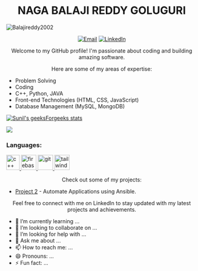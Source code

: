 <h1 align="center">NAGA BALAJI REDDY GOLUGURI</h1>
<p align="left"> <img src="https://komarev.com/ghpvc/?username=Balajireddy2002&label=Profile%20views&color=0e75b6&style=flat" alt="Balajireddy2002" /> </p>


<p align="center">
  <a href="20a91a0582@aec.edu.in"><img src="https://img.shields.io/badge/Email-%23EA4335.svg?&style=flat-square&logo=gmail&logoColor=white" alt="Email"></a>
  <a href="[[https://www.linkedin.com/in/naga-balaji-reddy-goluguri-90283b212//](https://www.linkedin.com/authwall?trk=bf&trkInfo=AQFqcDJQphbb8AAA)](https://www.linkedin.com/authwall?trk=bf&trkInfo=AQFqcDJQphbb8AAA)"><img src="https://img.shields.io/badge/LinkedIn-%230077B5.svg?&style=flat-square&logo=linkedin&logoColor=white" alt="LinkedIn"></a>
 
</p>

<p align="center">Welcome to my GitHub profile! I'm passionate about coding and building amazing software.</p>

<p align="center">Here are some of my areas of expertise:</p>

<ul>
  <li>Problem Solving</li>
  <li>Coding</li>
  <li>C++, Python, JAVA</li>
  <li>Front-end Technologies (HTML, CSS, JavaScript)</li>
  <li>Database Management (MySQL, MongoDB)</li>
  
  
</ul>



[![Sunil's geeksForgeeks stats](https://geeks-for-geeks-stats-api-napiyo.vercel.app/?userName=nagabalajireddy)](https://auth.geeksforgeeks.org/user/nagabalajireddy)



[![](https://leetcard.jacoblin.cool/BalajiReddy_2002?theme=dark)](https://leetcode.com/BalajiReddy_2002/)




<h3 align="left">Languages:</h3>
<p align="left"> <a href="https://github.com/UdaybhaskarTalari" target="_blank" rel="noreferrer"> <img src="https://upload.wikimedia.org/wikipedia/commons/thumb/1/18/ISO_C%2B%2B_Logo.svg/800px-ISO_C%2B%2B_Logo.svg.png" alt="c++" width="35" height="40"/> </a> </a> <a href="https://www.github.com/padalavenkatakrishnareddy/" target="_blank" rel="noreferrer"> <img src="https://cdn4.iconfinder.com/data/icons/logos-and-brands/512/267_Python_logo-512.png" alt="firebase" width="40" height="40"/> </a>   <a href="https://git-scm.com/" target="_blank" rel="noreferrer"> <img src="https://cdn-icons-png.flaticon.com/512/226/226777.png" alt="git" width="40" height="40"/> </a> <a href="https://tailwindcss.com/" target="_blank" rel="noreferrer"> <img src="https://icons-for-free.com/download-icon-development+logo+mysql+icon-1320184807686758112_512.png" alt="tailwind" width="40" height="40"/> </a> </p>







<p align="center">Check out some of my projects:</p>

<ul>
  <li><a href="https://github.com/Sunil-1508/cloud_storms">Project 2</a> - Automate Applications using Ansible.</li>
  
</ul>

<p align="center">Feel free to connect with me on LinkedIn to stay updated with my latest projects and achievements.</p>

- 🌱 I’m currently learning ...
- 👯 I’m looking to collaborate on ...
- 🤔 I’m looking for help with ...
- 💬 Ask me about ...
- 📫 How to reach me: ...
- 😄 Pronouns: ...
- ⚡ Fun fact: ...
